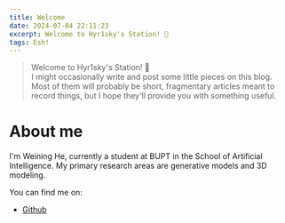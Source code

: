 ```yaml
---
title: Welcome
date: 2024-07-04 22:11:23
excerpt: Welcome to Hyr1sky's Station! 🙌
tags: Esh!
---
```


> Welcome to Hyr1sky's Station! 🙌\
> I might occasionally write and post some little pieces on this blog. Most of them will probably be short, fragmentary articles meant to record things, but I hope they'll provide you with something useful.

# About me

I'm Weining He, currently a student at BUPT in the School of Artificial Intelligence. My primary research areas are generative models and 3D modeling.

You can find me on:
- [Github](https://github.com/Hyr1sky)

